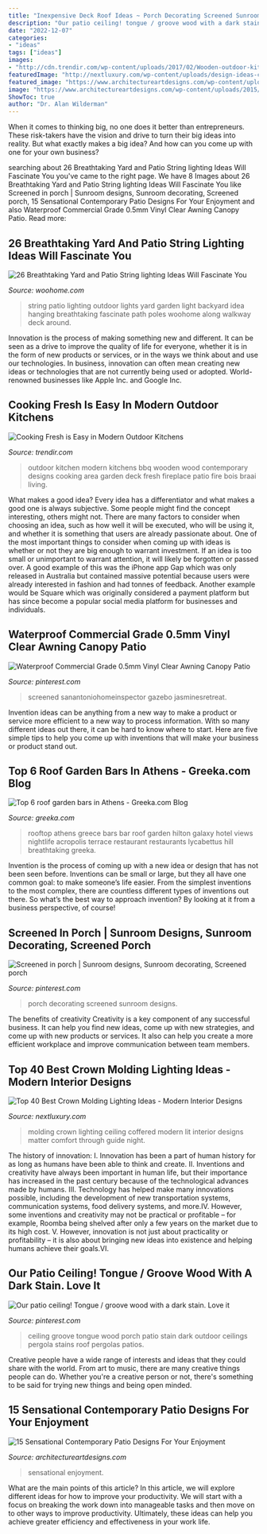 ```yaml
---
title: "Inexpensive Deck Roof Ideas ~ Porch Decorating Screened Sunroom Designs"
description: "Our patio ceiling! tongue / groove wood with a dark stain. love it"
date: "2022-12-07"
categories:
- "ideas"
tags: ["ideas"]
images:
- "http://cdn.trendir.com/wp-content/uploads/2017/02/Wooden-outdoor-kitchen-design-1.jpg"
featuredImage: "http://nextluxury.com/wp-content/uploads/design-ideas-coffered-ceiling-crown-molding-lighting.jpg"
featured_image: "https://www.architectureartdesigns.com/wp-content/uploads/2015/03/15-Sensational-Contemporary-Patio-Designs-For-Your-Enjoyment-9.jpg"
image: "https://www.architectureartdesigns.com/wp-content/uploads/2015/03/15-Sensational-Contemporary-Patio-Designs-For-Your-Enjoyment-9.jpg"
ShowToc: true
author: "Dr. Alan Wilderman"
---
```



When it comes to thinking big, no one does it better than entrepreneurs. These risk-takers have the vision and drive to turn their big ideas into reality. But what exactly makes a big idea? And how can you come up with one for your own business?

	

		
searching about 26 Breathtaking Yard and Patio String lighting Ideas Will Fascinate You you've came to the right page. We have 8 Images about 26 Breathtaking Yard and Patio String lighting Ideas Will Fascinate You like Screened in porch | Sunroom designs, Sunroom decorating, Screened porch, 15 Sensational Contemporary Patio Designs For Your Enjoyment and also Waterproof Commercial Grade 0.5mm Vinyl Clear Awning Canopy Patio. Read more:
		
    
## 26 Breathtaking Yard And Patio String Lighting Ideas Will Fascinate You

<img loading=lazy src="http://www.woohome.com/wp-content/uploads/2015/01/patio-outdoor-string-lights-woohome-2.jpg" onerror="this.onerror=null;this.src='https://tse1.mm.bing.net/th?id=OIP.Wdvr2SO52Vk9vGJGV5rJnQHaLD&amp;pid=15.1';" alt="26 Breathtaking Yard and Patio String lighting Ideas Will Fascinate You">

_Source: woohome.com_

>string patio lighting outdoor lights yard garden light backyard idea hanging breathtaking fascinate path poles woohome along walkway deck around. 

	

Innovation is the process of making something new and different. It can be seen as a drive to improve the quality of life for everyone, whether it is in the form of new products or services, or in the ways we think about and use our technologies. In business, innovation can often mean creating new ideas or technologies that are not currently being used or adopted. World-renowned businesses like Apple Inc. and Google Inc.

    
## Cooking Fresh Is Easy In Modern Outdoor Kitchens

<img loading=lazy src="http://cdn.trendir.com/wp-content/uploads/2017/02/Wooden-outdoor-kitchen-design-1.jpg" onerror="this.onerror=null;this.src='https://tse1.mm.bing.net/th?id=OIP.d8Oa7QD-hWa8jxcS4hzy1gHaLV&amp;pid=15.1';" alt="Cooking Fresh is Easy in Modern Outdoor Kitchens">

_Source: trendir.com_

>outdoor kitchen modern kitchens bbq wooden wood contemporary designs cooking area garden deck fresh fireplace patio fire bois braai living. 

	

What makes a good idea?
Every idea has a differentiator and what makes a good one is always subjective. Some people might find the concept interesting, others might not. There are many factors to consider when choosing an idea, such as how well it will be executed, who will be using it, and whether it is something that users are already passionate about. 
One of the most important things to consider when coming up with ideas is whether or not they are big enough to warrant investment. If an idea is too small or unimportant to warrant attention, it will likely be forgotten or passed over. A good example of this was the iPhone app Gap which was only released in Australia but contained massive potential because users were already interested in fashion and had tonnes of feedback. Another example would be Square which was originally considered a payment platform but has since become a popular social media platform for businesses and individuals.

    
## Waterproof Commercial Grade 0.5mm Vinyl Clear Awning Canopy Patio

<img loading=lazy src="https://i.pinimg.com/736x/eb/2d/ab/eb2dab147d978b290e67fae302a17b26.jpg" onerror="this.onerror=null;this.src='https://tse4.mm.bing.net/th?id=OIP.5HCNNfvzs0hdAf6fIZJ6uQHaFj&amp;pid=15.1';" alt="Waterproof Commercial Grade 0.5mm Vinyl Clear Awning Canopy Patio">

_Source: pinterest.com_

>screened sanantoniohomeinspector gazebo jasminesretreat. 

	

Invention ideas can be anything from a new way to make a product or service more efficient to a new way to process information. With so many different ideas out there, it can be hard to know where to start. Here are five simple tips to help you come up with inventions that will make your business or product stand out.

    
## Top 6 Roof Garden Bars In Athens - Greeka.com Blog

<img loading=lazy src="https://www.greeka.com/blog/uploads/galaxy-bar-hilton.jpg" onerror="this.onerror=null;this.src='https://tse1.mm.bing.net/th?id=OIP.6TjRfnba14RvmpOeGxdJ1AHaE8&amp;pid=15.1';" alt="Top 6 roof garden bars in Athens - Greeka.com Blog">

_Source: greeka.com_

>rooftop athens greece bars bar roof garden hilton galaxy hotel views nightlife acropolis terrace restaurant restaurants lycabettus hill breathtaking greeka. 

	

Invention is the process of coming up with a new idea or design that has not been seen before. Inventions can be small or large, but they all have one common goal: to make someone’s life easier. From the simplest inventions to the most complex, there are countless different types of inventions out there. So what’s the best way to approach invention? By looking at it from a business perspective, of course!

    
## Screened In Porch | Sunroom Designs, Sunroom Decorating, Screened Porch

<img loading=lazy src="https://i.pinimg.com/736x/53/b7/5a/53b75a8604f49fc7f9c4ed8985c0445c.jpg" onerror="this.onerror=null;this.src='https://tse4.mm.bing.net/th?id=OIP.YTOKyh5L4zhwlfbpkrtbKgHaLH&amp;pid=15.1';" alt="Screened in porch | Sunroom designs, Sunroom decorating, Screened porch">

_Source: pinterest.com_

>porch decorating screened sunroom designs. 

	

The benefits of creativity
Creativity is a key component of any successful business. It can help you find new ideas, come up with new strategies, and come up with new products or services. It also can help you create a more efficient workplace and improve communication between team members.

    
## Top 40 Best Crown Molding Lighting Ideas - Modern Interior Designs

<img loading=lazy src="http://nextluxury.com/wp-content/uploads/design-ideas-coffered-ceiling-crown-molding-lighting.jpg" onerror="this.onerror=null;this.src='https://tse3.mm.bing.net/th?id=OIP.fJBmzGKyQ-SPU5reb54SjwHaHa&amp;pid=15.1';" alt="Top 40 Best Crown Molding Lighting Ideas - Modern Interior Designs">

_Source: nextluxury.com_

>molding crown lighting ceiling coffered modern lit interior designs matter comfort through guide night. 

	

The history of innovation:
I. Innovation has been a part of human history for as long as humans have been able to think and create. II. Inventions and creativity have always been important in human life, but their importance has increased in the past century because of the technological advances made by humans. III. Technology has helped make many innovations possible, including the development of new transportation systems, communication systems, food delivery systems, and more.IV. However, some inventions and creativity may not be practical or profitable – for example, Roomba being shelved after only a few years on the market due to its high cost. V. However, innovation is not just about practicality or profitability – it is also about bringing new ideas into existence and helping humans achieve their goals.VI.

    
## Our Patio Ceiling! Tongue / Groove Wood With A Dark Stain. Love It

<img loading=lazy src="https://i.pinimg.com/736x/71/e1/1a/71e11a3df3595c9eb30ac7cc4b1d8f9d--pergola-ideas-porch-ideas.jpg" onerror="this.onerror=null;this.src='https://tse2.mm.bing.net/th?id=OIP.wGozKsN1YqpHhJtwdxFmuAHaFj&amp;pid=15.1';" alt="Our patio ceiling! Tongue / groove wood with a dark stain. Love it">

_Source: pinterest.com_

>ceiling groove tongue wood porch patio stain dark outdoor ceilings pergola stains roof pergolas patios. 

	

Creative people have a wide range of interests and ideas that they could share with the world. From art to music, there are many creative things people can do. Whether you're a creative person or not, there's something to be said for trying new things and being open minded.

    
## 15 Sensational Contemporary Patio Designs For Your Enjoyment

<img loading=lazy src="https://www.architectureartdesigns.com/wp-content/uploads/2015/03/15-Sensational-Contemporary-Patio-Designs-For-Your-Enjoyment-9.jpg" onerror="this.onerror=null;this.src='https://tse4.mm.bing.net/th?id=OIP.lgOd0r_Lz6bRAzlSuVA5SwHaE8&amp;pid=15.1';" alt="15 Sensational Contemporary Patio Designs For Your Enjoyment">

_Source: architectureartdesigns.com_

>sensational enjoyment. 

	

What are the main points of this article?
In this article, we will explore different ideas for how to improve your productivity. We will start with a focus on breaking the work down into manageable tasks and then move on to other ways to improve productivity. Ultimately, these ideas can help you achieve greater efficiency and effectiveness in your work life.

